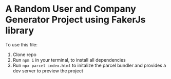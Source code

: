 # A Random User and Company Generator Project using FakerJs library

To use this file:
1. Clone repo
2. Run `npm i` in your terminal, to install all dependencies
3. Run `npx parcel index.html` to initalize the parcel bundler and provides a dev server to preview the project